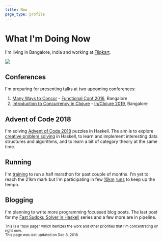 ```yaml
---
title: Now
page_type: profile
---
```

# What I'm Doing Now

I'm living in Bangalore, India and working at [Flipkart].

![](/photos/images/267877f8859da046870a2342b70e2cf6.jpg)

## Conferences

I'm preparing for presenting talks at two upcoming conferences:

1. [Many Ways to Concur] - [Functional Conf 2018], Bangalore
2. [Introduction to Concurrency in Clojure] - [In/Clojure 2019], Bangalore

## Advent of Code 2018

I'm solving [Advent of Code 2018] puzzles in Haskell. The aim is to explore [creative problem solving] in Haskell, to learn and implement interesting data structures and algorithms, and to learn a bit of category theory at the same time.

## Running

I'm [training] to run a half marathon for past couple of months. I'm yet to reach the 21km mark but I'm participating in few [10km][1] [runs][2] to keep up the tempo.

## Blogging

I'm planning to write more programming focussed blog posts. The last post for my [Fast Sudoku Solver in Haskell] series and a few more are in pipeline.

<small>This is a ["now page"] which itemizes the work and other priorities that I'm concentrating on right now.<br>This page was last updated on Dec 8, 2018.</small>

[Flipkart]: https://www.flipkart.com/about-us
[Many Ways to Concur]: https://confengine.com/functional-conf-2018/proposal/7749/many-ways-to-concur
[Functional Conf 2018]: https://functionalconf.com/
[In/Clojure 2019]: https://inclojure.org/
[Introduction to Concurrency in Clojure]: https://www.papercall.io/speakers/20386/speaker_talks/95251-introduction-to-concurrency-in-clojure
[Advent of Code 2018]: https://adventofcode.com/2018
[creative problem solving]: https://github.com/abhin4v/aoc18/
[training]: /activities/
[Fast Sudoku Solver in Haskell]: /posts/fast-sudoku-solver-in-haskell-1/
["now page"]: https://nownownow.com/about

[1]: http://run.bhumi.ngo/bengaluru/
[2]: http://midnightmarathon.in/
